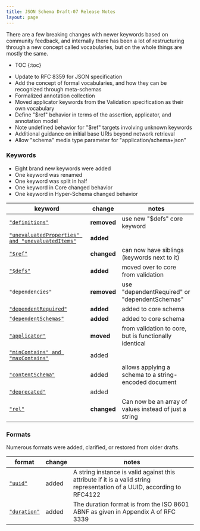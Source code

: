 ```yaml
---
title: JSON Schema Draft-07 Release Notes
layout: page
---
```


There are a few breaking changes with newer keywords based on community feedback,
and internally there has been a lot of restructuring through a new concept called
vocabularies, but on the whole things are mostly the same.

* TOC
{:toc}

- Update to RFC 8359 for JSON specification
- Add the concept of formal vocabularies, and how they can be recognized through meta-schemas
- Formalized annotation collection
- Moved applicator keywords from the Validation specification as their own vocabulary
- Define "$ref" behavior in terms of the assertion, applicator, and annotation model
- Note undefined behavior for "$ref" targets involving unknown keywords
- Additional guidance on initial base URIs beyond network retrieval
- Allow "schema" media type parameter for "application/schema+json"

### Keywords

* Eight brand new keywords were added
* One keyword was renamed
* One keyword was split in half
* One keyword in Core changed behavior
* One keyword in Hyper-Schema changed behavior

keyword | change | notes
---- | ---- | ----
[`"definitions"`](json-schema-core.html#rfc.section.TODO) | **removed** | use new "$defs" core keyword
[`"unevaluatedProperties" and "unevaluatedItems"`](json-schema-core.html#rfc.section.TODO) | **added** |
[`"$ref"`](json-schema-core.html#rfc.section.TODO) | **changed** | can now have siblings (keywords next to it)
[`"$defs"`](json-schema-core.html#rfc.section.10.TODO) | **added** | moved over to core from validation
`"dependencies"` | **removed** | use "dependentRequired" or "dependentSchemas"
[`"dependentRequired"`](json-schema-core.html#rfc.section.10.TODO) | **added** | added to core schema
[`"dependentSchemas"`](json-schema-core.html#rfc.section.10.TODO) | **added** | added to core schema
[`"applicator"`](json-schema-core.html#rfc.section.10.TODO) | **moved** | from validation to core, but is functionally identical
[`"minContains" and "maxContains"`](json-schema-validation.html#rfc.section.TODO) | added |
[`"contentSchema"`](json-schema-validation.html#rfc.section.TODO) | added | allows applying a schema to a string-encoded document
[`"deprecated"`](json-schema-validation.html#rfc.section.TODO) | added |
[`"rel"`](json-schema-hyperschema.html#rfc.section.TODO) | **changed** | Can now be an array of values instead of just a string

### Formats

Numerous formats were added, clarified, or restored from older drafts.

format | change | notes
---- | ---- | ----
[`"uuid"`](json-schema-validation.html#rfc.section.7.3.5) | added | A string instance is valid against this attribute if it is a valid string representation of a UUID, according to RFC4122
[`"duration"`](json-schema-validation.html#rfc.section.7.3.5) | added | The duration format is from the ISO 8601 ABNF as given in Appendix A of RFC 3339
